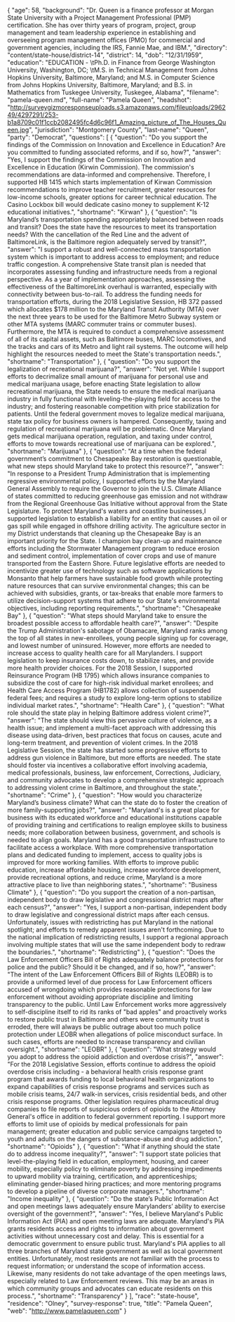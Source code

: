 {
  "age": 58,
  "background": "Dr. Queen is a finance professor at Morgan State University with a  Project Management Professional (PMP) certification. She has over thirty years of program, project, group management and team leadership experience in establishing and overseeing program management offices (PMO) for commercial and government agencies, including the IRS, Fannie Mae, and IBM.",
  "directory": "content/state-house/district-14",
  "district": 14,
  "dob": "12/31/1959",
  "education": "EDUCATION -  \tPh.D. in Finance from George Washington University, Washington, DC; \tM.S. in Technical Management from Johns Hopkins University, Baltimore, Maryland; and        M.S. in Computer Science from Johns Hopkins University, Baltimore, Maryland; and        B.S. in Mathematics from  Tuskegee University, Tuskegee, Alabama",
  "filename": "pamela-queen.md",
  "full-name": "Pamela Queen",
  "headshot": "http://surveygizmoresponseuploads.s3.amazonaws.com/fileuploads/296249/4297291/253-b1a8709c01f1ccb2082495fc4d6c96f1_Amazing_picture_of_The_Houses_Queen.jpg",
  "jurisdiction": "Montgomery County",
  "last-name": "Queen",
  "party": "Democrat",
  "questions": [
    {
      "question": "Do you support the findings of the Commission on Innovation and Excellence in Education? Are you committed to funding associated reforms, and if so, how?",
      "answer": "Yes, I support the findings of the Commission on Innovation and Excellence in Education (Kirwin Commission).  The commission's recommendations are data-informed and comprehensive.  Therefore, I supported HB 1415 which starts implementation of Kirwan Commission recommendations to improve teacher recruitment, greater resources for low-income schools, greater options for career technical education.  The Casino Lockbox bill would dedicate casino money to supplement K-12 educational initiatives.",
      "shortname": "Kirwan"
    },
    {
      "question": "Is Maryland’s transportation spending appropriately balanced between roads and transit? Does the state have the resources to meet its transportation needs? With the cancellation of the Red Line and the advent of BaltimoreLink, is the Baltimore region adequately served by transit?",
      "answer": "I support a robust and well-connected mass transportation system which is important to address access to employment; and reduce traffic congestion.   A comprehensive State transit plan is needed that incorporates assessing funding and infrastructure needs from a regional perspective.   As a year of implementation approaches, assessing the effectiveness of the BaltimoreLink overhaul is warranted, especially with connectivity between bus-to-rail.  To address the funding needs for transportation efforts,  during the 2018 Legislative Session, HB 372 passed which allocates $178 million to the Maryland Transit Authority (MTA) over the next three years to be used for the Baltimore Metro Subway system or other MTA systems (MARC commuter trains or commuter buses). Furthermore, the MTA is required to conduct a comprehensive assessment of all of its capital assets, such as Baltimore buses, MARC locomotives, and the tracks and cars of its Metro and light rail systems.  The outcome will help highlight the resources needed to meet the State's transportation needs.",
      "shortname": "Transportation"
    },
    {
      "question": "Do you support the legalization of recreational marijuana?",
      "answer": "Not yet. While I support efforts to decrimalize small amount of marijuana for personal use and medical marijuana usage, before enacting State legislation to allow recreational marijuana, the State needs to ensure the medical marijuana industry in fully functional with leveling-the-playing field for access to the industry; and fostering reasonable competition with price stabilization for patients. Until the federal government moves to legalize medical marijuana, state tax policy for business owners is hampered.  Consequently, taxing and regulation of recreational marijuana will be problematic.  Once Maryland gets medical marijuana operation, regulation, and taxing under control, efforts to move towards recreational use of marijuana can be explored.",
      "shortname": "Marijuana"
    },
    {
      "question": "At a time when the federal government’s commitment to Chesapeake Bay restoration is questionable, what new steps should Maryland take to protect this resource?",
      "answer": "In response to a President Trump Administration that is implementing regressive environmental policy, I supported efforts by the Maryland General Assembly to require the Governor to join the U.S. Climate Alliance of states committed to reducing greenhouse gas emission and not withdraw from the Regional Greenhouse Gas Initiative without approval from the State Legislature.   To protect Maryland's waters and coastline businesses,I  supported legislation to establish a liability for an entity that causes an oil or gas spill while engaged in offshore drilling activity.  The agriculture sector in my District understands that cleaning up the Chesapeake Bay is an important priority for the State. I champion bay clean-up and maintenance efforts including the Stormwater Management program to reduce erosion and sediment control, implementation of cover crops and use of manure transported from the Eastern Shore. Future legislative efforts are needed to incentivize greater use of technology such as software applications by Monsanto that help farmers have sustainable food growth while protecting nature resources that can survive environmental changes; this can be achieved with subsidies, grants, or tax-breaks that enable more farmers to utilize decision-support systems that adhere to our State's environmental objectives, including reporting requirements.",
      "shortname": "Chesapeake Bay"
    },
    {
      "question": "What steps should Maryland take to ensure the broadest possible access to affordable health care?",
      "answer": "Despite the Trump Administration's sabotage of Obamacare, Maryland ranks among the top of all states in new-enrollees, young people signing up for coverage, and lowest number of uninsured.  However, more efforts are needed to increase access to quality health care for all Marylanders.  I support legislation to keep insurance costs down, to stabilize rates, and provide more health provider choices.  For the 2018 Session, I supported Reinsurance Program (HB 1795) which allows insurance companies to subsidize the cost of care for high-risk individual market enrollees; and Health Care Access Program (HB1782) allows collection of suspended federal fees; and requires a study to explore long-term options to stabilize individual market rates.",
      "shortname": "Health Care"
    },
    {
      "question": "What role should the state play in helping Baltimore address violent crime?",
      "answer": "The state should view this pervasive culture of violence, as a health issue; and implement a multi-facet approach with addressing this disease using data-driven, best practices that focus on causes, acute and long-term treatment, and prevention of violent crimes.  In the 2018 Legislative Session, the state has started some progressive efforts to address gun violence in Baltimore, but more efforts are needed.    The state should foster via incentives a collaborative effort involving academia, medical professionals, business, law enforcement, Corrections, Judiciary, and community advocates to develop a comprehensive strategic approach to addressing violent crime in Baltimore, and throughout the state.",
      "shortname": "Crime"
    },
    {
      "question": "How would you characterize Maryland’s business climate? What can the state do to foster the creation of more family-supporting jobs?",
      "answer": "Maryland's is a great place for business with its educated workforce and educational institutions capable of providing training and certifications to realign employee skills to business needs; more collaboration between business, government, and schools is needed to align goals.  Maryland has a good transportation infrastructure to facilitate access a workplace.  With more comprehensive transportation plans and dedicated funding to implement, access to quality jobs is improved for more working families.  With efforts to improve public education, increase affordable housing, increase workforce development, provide recreational options, and reduce crime, Maryland is a more attractive place to live than neighboring states.",
      "shortname": "Business Climate"
    },
    {
      "question": "Do you support the creation of a non-partisan, independent body to draw legislative and congressional district maps after each census?",
      "answer": "Yes, I support a non-partisan, independent body to draw legislative and congressional district maps after each census. Unfortunately, issues with redistricting has put Maryland in the national spotlight; and efforts to remedy apparent issues aren't forthcoming.   Due to the national implication of redistricting results, I support a regional approach involving multiple states that will use the same independent body to redraw the boundaries.",
      "shortname": "Redistricting"
    },
    {
      "question": "Does the Law Enforcement Officers Bill of Rights adequately balance protections for police and the public? Should it be changed, and if so, how?",
      "answer": "The intent of the Law Enforcement Officers Bill of Rights (LEOBR) is to provide a uniformed level of due process for Law Enforcement officers accused of wrongdoing which provides reasonable protections for law enforcement without avoiding appropriate discipline and limiting transparency to the public.  Until Law Enforcement works more aggressively to self-discipline itself to rid its ranks of \"bad apples\" and proactively works to restore public trust in Baltimore and others were community trust is erroded, there will always be public outrage about too much police protection under LEOBR when allegations of police misconduct surface.  In such cases, efforts are needed to increase transparency and civilian oversight.",
      "shortname": "LEOBR"
    },
    {
      "question": "What strategy would you adopt to address the opioid addiction and overdose crisis?",
      "answer": "For the 2018 Legislative Session, efforts continue to address the opioid overdose crisis including - a behavioral health crisis response grant program that awards funding to local behavioral health organizations to expand capabilities of crisis response programs and services such as  mobile crisis teams, 24/7 walk-in services, crisis residential beds, and other crisis response programs.  Other legislation requires pharmaceutical drug companies to file reports of suspicious orders of opioids to the Attorney General's office in addition to federal government reporting. I support more efforts to limit use of opioids by medical professionals for pain management; greater education and public service campaigns targeted to youth and adults on the dangers of substance-abuse and drug addiction.",
      "shortname": "Opioids"
    },
    {
      "question": "What if anything should the state do to address income inequality?",
      "answer": "I support state policies that level-the-playing field  in education,  employment, housing, and career mobility, especially policy to eliminate poverty by addressing impediments to upward mobility via training, certification, and apprenticeships; eliminating gender-biased hiring practices; and more mentoring programs to develop a pipeline of diverse corporate managers.",
      "shortname": "Income inequality"
    },
    {
      "question": "Do the state’s Public Information Act and open meetings laws adequately ensure Marylanders’ ability to exercise oversight of the government?",
      "answer": "Yes, I believe Maryland's Public Information Act (PIA) and open meeting laws are adequate.  Maryland's PIA grants residents access and rights to information about government activities without unnecessary cost and delay.  This is essential for a democratic government to ensure public trust.  Maryland's PIA applies to all three branches of Maryland state government as well as local government entities.  Unfortunately, most residents are not familiar with the process to request information; or understand the scope of information access.  Likewise, many residents do not take advantage of the open meetings laws, especially related to Law Enforcement reviews.  This may be an areas in which community groups and advocates can educate residents on this process.",
      "shortname": "Transparency"
    }
  ],
  "race": "state-house",
  "residence": "Olney",
  "survey-response": true,
  "title": "Pamela Queen",
  "web": "http://www.pamelaqueen.com"
}
